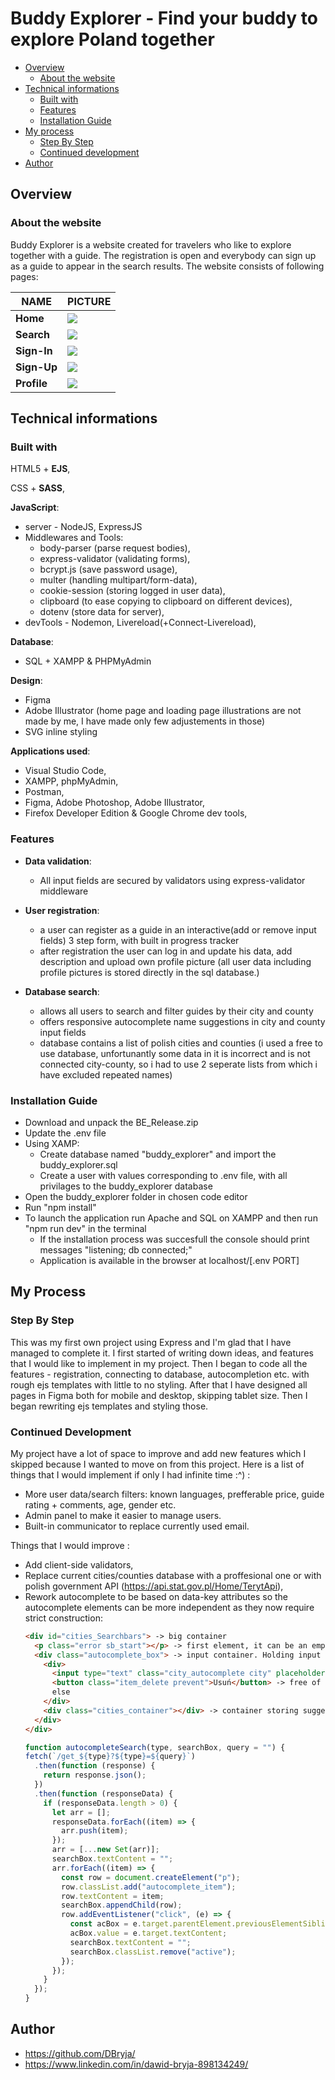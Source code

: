 # Buddy Explorer - Find your buddy to explore Poland together

- [Overview](#overview)
  - [About the website](#about-the-website)
- [Technical informations](#technical-informations)
  - [Built with](#built-with)
  - [Features](#features)
  - [Installation Guide](#installation-guide)
- [My process](#my-process)
  - [Step By Step](#step-by-step)
  - [Continued development](#continued-development)
- [Author](#author)

## Overview

### About the website

Buddy Explorer is a website created for travelers who like to explore together with a guide.
The registration is open and everybody can sign up as a guide to appear in the search results.
The website consists of following pages:

|   NAME | PICTURE  |
| ------------- | ------------- |
| **Home**  | ![](./readme_files/homepage.png) |
| **Search**  | ![](./readme_files/search.png)  |
| **Sign-In**  | ![](./readme_files/signin.png) |
| **Sign-Up**  | ![](./readme_files/signup.png) |
| **Profile**  | ![](./readme_files/profile.png) |

## Technical informations

### Built with

HTML5 + **EJS**,

CSS + **SASS**,

**JavaScript**:
- server - NodeJS, ExpressJS
- Middlewares and Tools:
  - body-parser (parse request bodies),
  - express-validator (validating forms),
  - bcrypt.js (save password usage),
  - multer (handling multipart/form-data),
  - cookie-session (storing logged in user data),
  - clipboard (to ease copying to clipboard on different devices),
  - dotenv (store data for server),
- devTools - Nodemon, Livereload(+Connect-Livereload),

**Database**:
- SQL + XAMPP & PHPMyAdmin

**Design**:
- Figma
- Adobe Illustrator (home page and loading page illustrations are not made by me, I have made only few adjustements in those)
- SVG inline styling

**Applications used**:
- Visual Studio Code,
- XAMPP, phpMyAdmin,
- Postman,
- Figma, Adobe Photoshop, Adobe Illustrator,
- Firefox Developer Edition & Google Chrome dev tools,

### Features

- **Data validation**:

  - All input fields are secured by validators using express-validator middleware

- **User registration**:
  - a user can register as a guide in an interactive(add or remove input fields) 3 step form, with built in progress tracker
  - after registration the user can log in and update his data, add description and upload own profile picture (all user data including profile pictures is stored directly in the sql database.)
- **Database search**:
  - allows all users to search and filter guides by their city and county
  - offers responsive autocomplete name suggestions in city and county input fields
  - database contains a list of polish cities and counties (i used a free to use database, unfortunantly some data in it is incorrect and is not connected city-county, so i had to use 2 seperate lists from which i have excluded repeated names)
 
### Installation Guide

- Download and unpack the BE_Release.zip
- Update the .env file
- Using XAMP:
  - Create database named "buddy_explorer" and import the buddy_explorer.sql
  - Create a user with values corresponding to .env file, with all privilages to the buddy_explorer database
- Open the buddy_explorer folder in chosen code editor
- Run "npm install"
- To launch the application run Apache and SQL on XAMPP and then run "npm run dev" in the terminal
  - If the installation process was succesfull the console should print messages "listening; db connected;" 
  - Application is available in the browser at localhost/[.env PORT]

## My Process

### Step By Step

This was my first own project using Express and I'm glad that I have managed to complete it.
I first started of writing down ideas, and features that I would like to implement in my project.
Then I began to code all the features - registration, connecting to database, autocompletion etc. with rough ejs templates with little to no styling.
After that I have designed all pages in Figma both for mobile and desktop, skipping tablet size.
Then I began rewriting ejs templates and styling those.

### Continued Development

My project have a lot of space to improve and add new features which I skipped because I wanted to move on from this project.
Here is a list of things that I would implement if only I had infinite time :^) :
- More user data/search filters: known languages, prefferable price, guide rating + comments, age, gender etc.
- Admin panel to make it easier to manage users.
- Built-in communicator to replace currently used email.

Things that I would improve :
- Add client-side validators,
- Replace current cities/counties database with a proffesional one or with polish government API (https://api.stat.gov.pl/Home/TerytApi),
- Rework autocomplete to be based on data-key attributes so the autocomplete elements can be more independent as they now require strict construction:
  ```html
  <div id="cities_Searchbars"> -> big container
    <p class="error sb_start"></p> -> first element, it can be an empty span, but it must exist
    <div class="autocomplete_box"> -> input container. Holding input field, delete button and suggestions container
      <div>
        <input type="text" class="city_autocomplete city" placeholder="city" name="city" autocomplete="off" />
        <button class="item_delete prevent">Usuń</button> -> free of choice element, may be a div, button or anything
        else
      </div>
      <div class="cities_container"></div> -> container storing suggested items
    </div>
  </div>
  ```
  ```js
  function autocompleteSearch(type, searchBox, query = "") {
  fetch(`/get_${type}?${type}=${query}`)
    .then(function (response) {
      return response.json();
    })
    .then(function (responseData) {
      if (responseData.length > 0) {
        let arr = [];
        responseData.forEach((item) => {
          arr.push(item);
        });
        arr = [...new Set(arr)];
        searchBox.textContent = "";
        arr.forEach((item) => {
          const row = document.createElement("p");
          row.classList.add("autocomplete_item");
          row.textContent = item;
          searchBox.appendChild(row);
          row.addEventListener("click", (e) => {
            const acBox = e.target.parentElement.previousElementSibling.previousElementSibling;
            acBox.value = e.target.textContent;
            searchBox.textContent = "";
            searchBox.classList.remove("active");
          });
        });
      }
    });
  }

## Author
- https://github.com/DBryja/
- https://www.linkedin.com/in/dawid-bryja-898134249/
